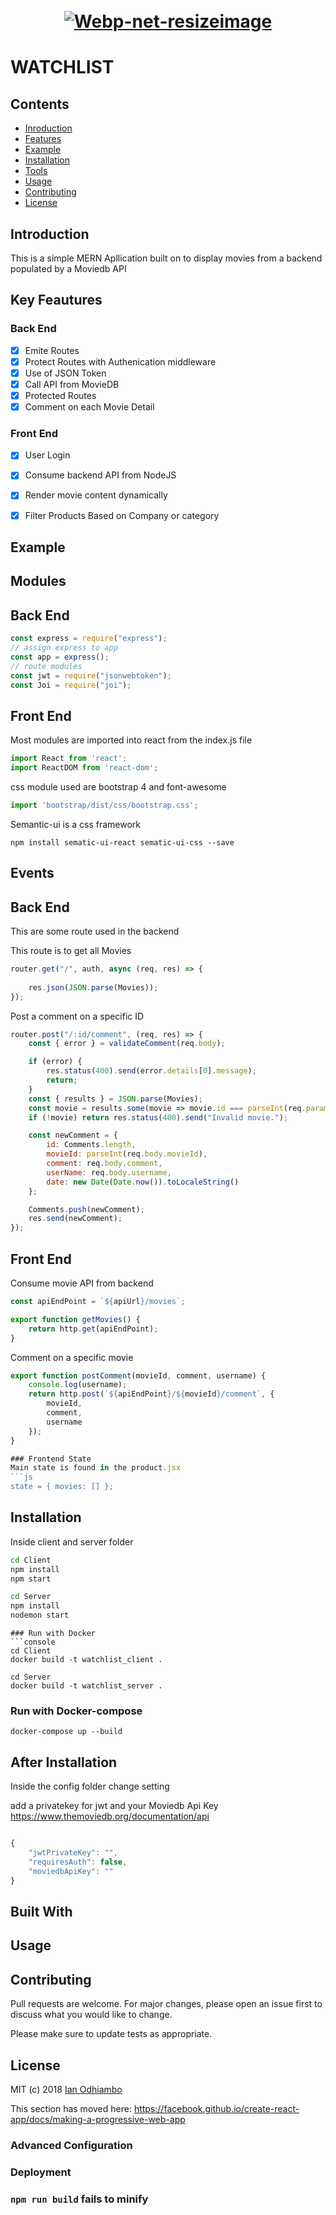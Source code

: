 <h1 align="center">
  <br><a href="https://imgbb.com/"><img src="https://i.ibb.co/fppDbMx/Webp-net-resizeimage.jpg" alt="Webp-net-resizeimage" border="0"></a></a>
</h1>

# WATCHLIST

## Contents
- [Inroduction](#Introduction )
- [Features](#Key-Feautures)
- [Example](#Example )
- [Installation](#Installation)
- [Tools](#Built-With)
- [Usage](#Usage)
- [Contributing](#Contributing)
- [License](#License)


## Introduction

This is a simple MERN Apllication built on to display movies from a backend populated by a Moviedb API
## Key Feautures

### Back End
- [x] Emite Routes 
- [x] Protect Routes with Authenication middleware
- [x] Use of JSON Token 
- [x] Call API from MovieDB
- [x] Protected Routes
- [x] Comment on each Movie Detail

### Front End
- [x] User Login 
- [x] Consume backend API from NodeJS
- [x] Render movie content dynamically 
- [x] Filter Products Based on Company or category



## Example 



## Modules

## Back End

```js
const express = require("express");
// assign express to app
const app = express();
// route modules 
const jwt = require("jsonwebtoken");
const Joi = require("joi");
```

## Front End
Most modules are imported into react from the index.js file
```js
import React from 'react';
import ReactDOM from 'react-dom';
```
css module used are bootstrap 4 and font-awesome  
```js
import 'bootstrap/dist/css/bootstrap.css';
```

Semantic-ui is a css framework
```
npm install sematic-ui-react sematic-ui-css --save
```

## Events

## Back End
This are some route used in the backend

This route is to get all Movies 
```js
router.get("/", auth, async (req, res) => {
	
	res.json(JSON.parse(Movies));
});
```

Post a comment on a specific ID
```js
router.post("/:id/comment", (req, res) => {
	const { error } = validateComment(req.body);

	if (error) {
		res.status(400).send(error.details[0].message);
		return;
	}
	const { results } = JSON.parse(Movies);
	const movie = results.some(movie => movie.id === parseInt(req.params.id));
	if (!movie) return res.status(400).send("Invalid movie.");

	const newComment = {
		id: Comments.length,
		movieId: parseInt(req.body.movieId),
		comment: req.body.comment,
		userName: req.body.username,
		date: new Date(Date.now()).toLocaleString()
	};

	Comments.push(newComment);
	res.send(newComment);
});
```


## Front End
Consume movie API from backend
```js
const apiEndPoint = `${apiUrl}/movies`;

export function getMovies() {
	return http.get(apiEndPoint);
}
```

Comment on a specific movie 
```js
export function postComment(movieId, comment, username) {
	console.log(username);
	return http.post(`${apiEndPoint}/${movieId}/comment`, {
		movieId,
		comment,
		username
	});
}

### Frontend State
Main state is found in the product.jsx
```js
state = { movies: [] };
```
## Installation

Inside client and server folder
```bash
cd Client
npm install
npm start
```

```bash
cd Server
npm install
nodemon start
```

```
### Run with Docker
```console
cd Client
docker build -t watchlist_client .
```

```console
cd Server
docker build -t watchlist_server .
```

### Run with Docker-compose 
```console
docker-compose up --build
```


## After Installation 

Inside the config folder change setting

add a privatekey for jwt 
and your Moviedb Api Key https://www.themoviedb.org/documentation/api

```js

{
	"jwtPrivateKey": "",
	"requiresAuth": false,
	"moviedbApiKey": ""
}


```

## Built With


## Usage


## Contributing
Pull requests are welcome. For major changes, please open an issue first to discuss what you would like to change.

Please make sure to update tests as appropriate.

## License
MIT (c) 2018 [Ian Odhiambo](https://github.com/ianodad)

This section has moved here: https://facebook.github.io/create-react-app/docs/making-a-progressive-web-app

### Advanced Configuration



### Deployment



### `npm run build` fails to minify

